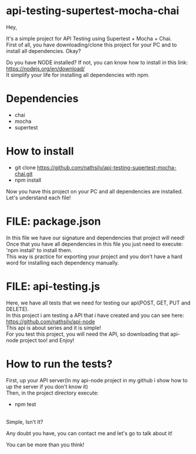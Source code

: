 # api-testing-supertest-mocha-chai

Hey,

It's a simple project for API Testing using Supertest + Mocha + Chai. </br>
First of all, you have downloading/clone this project for your PC and to install all dependencies. Okay?

Do you have NODE installed? If not, you can know how to install in this link: https://nodejs.org/en/download/</br>
It simplify your life for installing all dependencies with npm.

# Dependencies

* chai
* mocha
* supertest

# How to install

* git clone https://github.com/nathsilv/api-testing-supertest-mocha-chai.git </br>
* npm install

Now you have this project on your PC and all dependencies are installed. </br>
Let's understand  each file!

# FILE: package.json

In this file we have our signature and dependencies that project will need!</br>
Once that you have all dependencies in this file you just need to execute: 'npm install' to install them.</br>
This way is practice for exporting your project and you don't have a hard word for installing each dependency manually.

# FILE: api-testing.js

Here, we have all tests that we need for testing our api(POST, GET, PUT and DELETE).</br>
In this project i am testing a API that i have created and you can see here: https://github.com/nathsilv/api-node</br>
This api is about series and it is simple!</br>
For you test this project, you will need the API, so downloading that api-node project too! and Enjoy!

# How to run the tests?

First, up your API server(In my api-node project in my github i show how to up the server if you don't know it)</br>
Then, in the project directory execute: </br>
* npm test</br></br>

Simple, Isn't It?</br>

Any doubt you have, you can contact me and let's go to talk about it!</br>

You can be more than you think!
